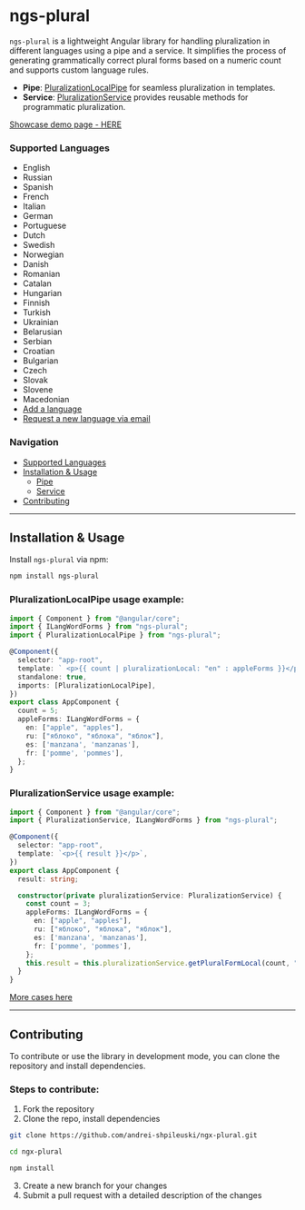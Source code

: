 # ngs-plural

`ngs-plural` is a lightweight Angular library for handling pluralization in different languages using a pipe and a service. It simplifies the process of generating grammatically correct plural forms based on a numeric count and supports custom language rules.

- **Pipe**: [PluralizationLocalPipe](#pluralizationlocalpipe-example) for seamless pluralization in templates.
- **Service**: [PluralizationService](#pluralizationservice-example) provides reusable methods for programmatic pluralization.

[Showcase demo page - HERE](https://ngs-plural.onrender.com)

### Supported Languages
- English
- Russian
- Spanish
- French
- Italian
- German
- Portuguese
- Dutch
- Swedish
- Norwegian
- Danish
- Romanian
- Catalan
- Hungarian
- Finnish
- Turkish
- Ukrainian
- Belarusian
- Serbian
- Croatian
- Bulgarian
- Czech
- Slovak
- Slovene
- Macedonian
- [Add a language](#contributing)
- [Request a new language via email](mailto:andrei.shpileuski.work@gmail.com)

### Navigation

- [Supported Languages](#supported-languages)
- [Installation & Usage](#installation--usage)
  - [Pipe](#pluralizationlocalpipe-example)
  - [Service](#pluralizationservice-example)
- [Contributing](#contributing)

---

## Installation & Usage

Install `ngs-plural` via npm:

```bash
npm install ngs-plural
```

### PluralizationLocalPipe usage example:

```typescript
import { Component } from "@angular/core";
import { ILangWordForms } from "ngs-plural";
import { PluralizationLocalPipe } from "ngs-plural";

@Component({
  selector: "app-root",
  template: ` <p>{{ count | pluralizationLocal: "en" : appleForms }}</p> `,
  standalone: true,
  imports: [PluralizationLocalPipe],
})
export class AppComponent {
  count = 5;
  appleForms: ILangWordForms = {
    en: ["apple", "apples"],
    ru: ["яблоко", "яблока", "яблок"],
    es: ['manzana', 'manzanas'],
    fr: ['pomme', 'pommes'],
  };
}
```

### PluralizationService usage example:

```typescript
import { Component } from "@angular/core";
import { PluralizationService, ILangWordForms } from "ngs-plural";

@Component({
  selector: "app-root",
  template: `<p>{{ result }}</p>`,
})
export class AppComponent {
  result: string;

  constructor(private pluralizationService: PluralizationService) {
    const count = 3;
    appleForms: ILangWordForms = {
      en: ["apple", "apples"],
      ru: ["яблоко", "яблока", "яблок"],
      es: ['manzana', 'manzanas'],
      fr: ['pomme', 'pommes'],
    };
    this.result = this.pluralizationService.getPluralFormLocal(count, "ru", appleForms);
  }
}
```

[More cases here](https://ngs-plural.onrender.com)

---

## Contributing

To contribute or use the library in development mode, you can clone the repository and install dependencies.

### Steps to contribute:

1. Fork the repository
2. Clone the repo, install dependencies

```bash
git clone https://github.com/andrei-shpileuski/ngx-plural.git
```

```bash
cd ngx-plural
```

```bash
npm install
```

3. Create a new branch for your changes
4. Submit a pull request with a detailed description of the changes
